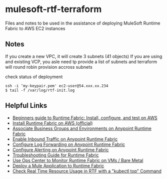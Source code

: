 # mulesoft-rtf-terraform
Files and notes to be used in the assistance of deploying MuleSoft Runtime Fabric to AWS EC2 instances

## Notes
If you create a new VPC, it will create 3 subnets (41 objects)
If you are using and existing VCP, you asle need tp provide a list of subnets and terraform will round robin provision accross subnets

check status of deployment

```
ssh -i ‘my-keypair.pem' ec2-user@54.xxx.xx.234
$ tail -f /var/log/rtf-init.log
```

## Helpful Links

* [Beginners guide to Runtime Fabric: Install, configure, and test on AWS](https://blogs.mulesoft.com/dev-guides/how-to-tutorials/guide-to-runtime-fabric-aws-install-configure-and-test)
* [Install Runtime Fabric on AWS (official)](https://docs.mulesoft.com/runtime-fabric/1.11/install-aws)
* [Associate Business Groups and Environments on Anypoint Runtime Fabric](https://docs.mulesoft.com/runtime-fabric/1.11/associate-environments)
* [Enable Inbound Traffic on Anypoint Runtime Fabric](https://docs.mulesoft.com/runtime-fabric/1.11/enable-inbound-traffic)
* [Configure Log Forwarding on Anypoint Runtime Fabric](https://docs.mulesoft.com/runtime-fabric/1.11/runtime-fabric-logs)
* [Configure Alerting on Anypoint Runtime Fabric](https://docs.mulesoft.com/runtime-fabric/1.11/configure-alerting)
* [Troubleshooting Guide for Runtime Fabric](https://docs.mulesoft.com/runtime-fabric/1.11/troubleshoot-guide)
* [Use Ops Center to Monitor Runtime Fabric on VMs / Bare Metal](https://docs.mulesoft.com/runtime-fabric/1.11/using-opscenter)
* [Deploy a Mule Application to Runtime Fabric](https://docs.mulesoft.com/runtime-fabric/1.7/deploy-to-runtime-fabric)
* [Check Real Time Resource Usage in RTF with a "kubectl top" Command](https://help.mulesoft.com/s/article/Check-Real-Time-Resource-Usage-in-RTF-with-a-kubectl-top-Command)
